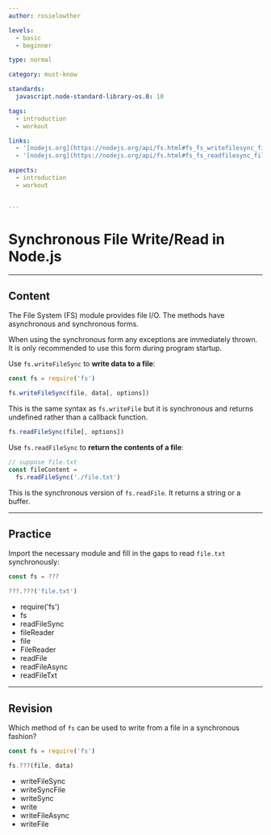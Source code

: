 ```yaml
---
author: rosielowther

levels:
  - basic
  - beginner

type: normal

category: must-know

standards:
  javascript.node-standard-library-os.0: 10

tags:
  - introduction
  - workout

links:
  - '[nodejs.org](https://nodejs.org/api/fs.html#fs_fs_writefilesync_file_data_options){website}'
  - '[nodejs.org](https://nodejs.org/api/fs.html#fs_fs_readfilesync_file_options){website}'

aspects:
  - introduction
  - workout


---
```

# Synchronous File Write/Read in Node.js

---
## Content

The File System (FS) module provides file I/O. The methods have asynchronous and synchronous forms.

When using the synchronous form any exceptions are immediately thrown. It is only recommended to use this form during program startup.

Use `fs.writeFileSync`  to **write data to a file**:

```javascript
const fs = require('fs')

fs.writeFileSync(file, data[, options])
```

This is the same syntax as `fs.writeFile` but it is synchronous and returns undefined rather than a callback function.

```javascript
fs.readFileSync(file[, options])
```

Use `fs.readFileSync` to **return the contents of a file**:

```javascript
// suppose file.txt
const fileContent =
  fs.readFileSync('./file.txt')
```

This is the synchronous version of `fs.readFile`. It returns a string or a buffer.

---
## Practice

Import the necessary module and fill in the gaps to read `file.txt` synchronously:

```javascript
const fs = ???

???.???('file.txt')
```

* require('fs')
* fs
* readFileSync
* fileReader
* file
* FileReader
* readFile
* readFileAsync
* readFileTxt

---
## Revision

Which method of `fs` can be used to write from a file in a synchronous fashion?

```javascript
const fs = require('fs')

fs.???(file, data)
```

* writeFileSync
* writeSyncFile
* writeSync
* write
* writeFileAsync
* writeFile
 
